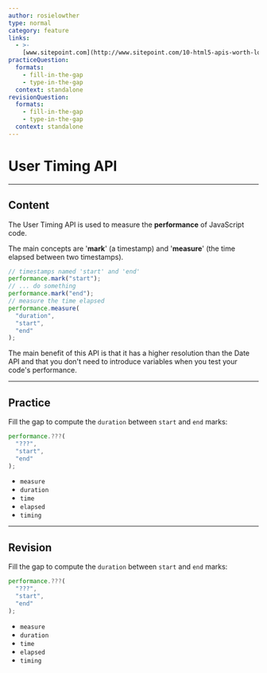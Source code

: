 ```yaml
---
author: rosielowther
type: normal
category: feature
links:
  - >-
    [www.sitepoint.com](http://www.sitepoint.com/10-html5-apis-worth-looking/){website}
practiceQuestion:
  formats:
    - fill-in-the-gap
    - type-in-the-gap
  context: standalone
revisionQuestion:
  formats:
    - fill-in-the-gap
    - type-in-the-gap
  context: standalone
---
```


# User Timing API


---

## Content

The User Timing API is used to measure the **performance** of JavaScript code.

The main concepts are '**mark**' (a timestamp) and '**measure**' (the time elapsed between two timestamps).

```js
// timestamps named 'start' and 'end'
performance.mark("start");
// ... do something
performance.mark("end");
// measure the time elapsed
performance.measure(
  "duration",
  "start",
  "end"
);
```

The main benefit of this API is that it has a higher resolution than the Date API and that you don't need to introduce variables when you test your code's performance.


---

## Practice

Fill the gap to compute the `duration` between `start` and `end` marks:

```javascript
performance.???(
  "???",
  "start",
  "end"
);
```

- `measure`
- `duration`
- `time`
- `elapsed`
- `timing`


---

## Revision

Fill the gap to compute the `duration` between `start` and `end` marks:

```javascript
performance.???(
  "???",
  "start",
  "end"
);
```

- `measure`
- `duration`
- `time`
- `elapsed`
- `timing`
 
